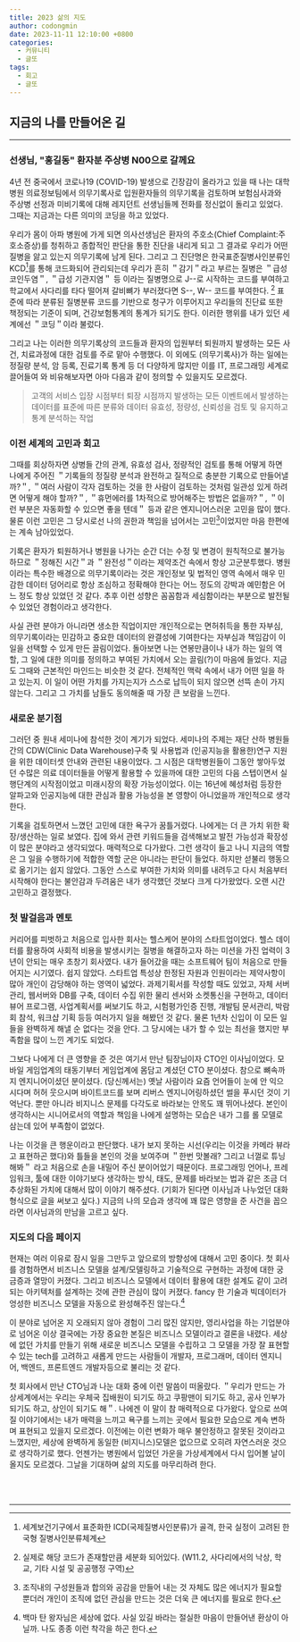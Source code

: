 ```yaml
---
title: 2023 삶의 지도
author: codongmin
date: 2023-11-11 12:10:00 +0800
categories:
  - 커뮤니티
  - 글또
tags:
  - 회고
  - 글또
---
```

## 지금의 나를 만들어온 길

---

### 선생님, "홍길동" 환자분 주상병 N00으로 갈께요

4년 전 중국에서 코로나19 (COVID-19) 발생으로 긴장감이 올라가고 있을 때 나는 대학병원 의료정보팀에서 의무기록사로 입원환자들의 의무기록을 검토하며 보험심사과와 주상병 선정과 미비기록에 대해 레지던트 선생님들께 전화를 정신없이 돌리고 있었다. 그때는 지금과는 다른 의미의 코딩을 하고 있었다.

우리가 몸이 아파 병원에 가게 되면 의사선생님은 환자의 주호소(Chief Complaint:주 호소증상)를 청취하고 종합적인 판단을 통한 진단을 내리게 되고 그 결과로 우리가 어떤 질병을 앓고 있는지 의무기록에 남게 된다. 그리고 그 진단명은 한국표준질병사인분류인 KCD[^fn-nth-1]를 통해 코드화되어 관리되는데 우리가 흔히 ＂감기＂라고 부르는 질병은 ＂급성 코인두염＂, ＂급성 기관지염＂ 등 이라는 질병명으로 J--로 시작하는 코드를 부여하고 학교에서 사다리를 타다 떨어져 갈비뼈가 부러졌다면 S--, W-- 코드를 부여한다. [^fn-nth-2] 표준에 따라 분류된 질병분류 코드를 기반으로 청구가 이루어지고 우리들의 진단료 또한 책정되는 기준이 되며, 건강보험통계의 통계가 되기도 한다. 이러한 행위를 내가 있던 세계에선 ＂코딩＂이라 불렀다. 

그리고 나는 이러한 의무기록상의 코드들과 환자의 입원부터 퇴원까지 발생하는 모든 사건, 치료과정에 대한 검토를 주로 맡아 수행했다. 이 외에도 (의무기록사)가 하는 일에는 정질량 분석, 암 등록, 진료기록 통계 등 더 다양하게 많지만 이를 IT, 프로그래밍 세계로 끌어들여 와 비유해보자면 아마 다음과 같이 정의할 수 있을지도 모르겠다. 

> 고객의 서비스 입장 시점부터 퇴장 시점까지 발생하는 모든 이벤트에서 발생하는 데이터를 표준에 따른 분류와 데이터 유효성, 정량성, 신뢰성을 검토 및 유지하고 통계 분석하는 작업

### 이전 세계의 고민과 회고

그때를 회상하자면 상병들 간의 관계, 유효성 검사, 정량적인 검토를 통해 어떻게 하면 나에게 주어진 ＂기록들의 정질량 분석과 완전하고 질적으로 충분한 기록으로 만들어낼까?＂, ＂여러 사람이 각자 검토하는 것을 한 사람이 검토하는 것처럼 일관성 있게 하려면 어떻게 해야 할까?＂, ＂휴먼에러를 1차적으로 방어해주는 방법은 없을까?＂, ＂이런 부분은 자동화할 수 있으면 좋을 텐데＂ 등과 같은 엔지니어스러운 고민을 많이 했다. 물론 이런 고민은 그 당시로선 나의 권한과 책임을 넘어서는 고민[^fn-nth-3]이었지만 마음 한편에는 계속 남아있었다.

기록은 환자가 퇴원하거나 병원을 나가는 순간 더는 수정 및 변경이 원칙적으로 불가능하므로 ＂정해진 시간＂과 ＂완전성＂이라는 제약조건 속에서 항상 고군분투했다. 병원이라는 특수한 배경으로 의무기록이라는 것은 개인정보 및 법적인 영역 속에서 매우 민감한 데이터 덩어리로 항상 조심하고 정확해야 한다는 어느 정도의 강박과 예민함은 어느 정도 항상 있었던 것 같다. 추후 이런 성향은 꼼꼼함과 세심함이라는 부분으로 발전될 수 있었던 경험이라고 생각한다.

사실 관련 분야가 아니라면 생소한 직업이지만 개인적으로는 면허취득을 통한 자부심, 의무기록이라는 민감하고 중요한 데이터의 완결성에 기여한다는 자부심과 책임감이 이 일을 선택할 수 있게 만든 끌림이었다. 돌아보면 나는 연봉만큼이나 내가 하는 일의 역할, 그 일에 대한 의미를 정의하고 부여된 가치에서 오는 끌림(?)이 마음에 들었다. 지금도 그때와 근본적인 마인드는 비슷한 것 같다. 전체적인 맥락 속에서 내가 어떤 일을 하고 있는지. 이 일이 어떤 가치를 가지는지가 스스로 납득이 되지 않으면 선뜩 손이 가지 않는다. 그리고 그 가치를 남들도 동의해줄 때 가장 큰 보람을 느낀다.

### 새로운 분기점

그러던 중 원내 세미나에 참석한 것이 계기가 되었다. 세미나의 주제는 재단 산하 병원들 간의 CDW(Clinic Data Warehouse)구축 및 사용법과 (인공지능을 활용한)연구 지원을 위한 데이터셋 안내와 관련된 내용이었다. 그 시점은 대학병원들이 그동안 쌓아두었던 수많은 의료 데이터들을 어떻게 활용할 수 있을까에 대한 고민의 다음 스텝이면서 실행단계의 시작점이었고 미래시장의 확장 가능성이었다. 이는 16년에 혜성처럼 등장한 알파고와 인공지능에 대한 관심과 활용 가능성을 본 영향이 아니었을까 개인적으로 생각한다.

기록을 검토하면서 느꼈던 고민에 대한 욕구가 꿈틀거렸다. 나에게는 더 큰 가치 위한 확장/생산하는 일로 보였다. 집에 와서 관련 키워드들을 검색해보고 발전 가능성과 확장성이 많은 분야라고 생각되었다. 매력적으로 다가왔다. 그런 생각이 들고 나니 지금의 역할은 그 일을 수행하기에 적합한 역할 군은 아니라는 판단이 들었다. 하지만 섣불리 행동으로 옮기기는 쉽지 않았다. 그동안 스스로 부여한 가치와 의미를 내려두고 다시 처음부터 시작해야 한다는 불안감과 두려움은 내가 생각했던 것보다 크게 다가왔었다. 오랜 시간 고민하고 결정했다.

### 첫 발걸음과 멘토

커리어를 피벗하고 처음으로 입사한 회사는 헬스케어 분야의 스타트업이었다. 헬스 데이터를 활용하여 사회적 비용을 발생시키는 질병을 해결하고자 하는 미션을 가진 업력이 3년이 안되는 매우 초창기 회사였다. 내가 들어갔을 때는 소프트웨어 팀이 처음으로 만들어지는 시기였다. 쉽지 않았다. 스타트업 특성상 한정된 자원과 인원이라는 제약사항이 많아 개인이 감당해야 하는 영역이 넓었다. 과제기획서를 작성할 때도 있었고, 자체 서버 관리, 웹서버와 DB를 구축, 데이터 수집 위한 물리 센서와 소켓통신을 구현하고, 데이터 뷰어 프로그램, 사업계획서를 써보기도 하고, 시험평가인증 진행, 개발팀 문서관리, 박람회 참석, 워크샵 기획 등등 여러가지 일을 해봤던 것 같다. 물론 1년차 신입이 이 모든 일들을 완벽하게 해낼 순 없다는 것을 안다. 그 당시에는 내가 할 수 있는 최선을 했지만 부족함을 많이 느낀 계기도 되었다. 

그보다 나에게 더 큰 영향을 준 것은 여기서 만난 팀장님이자 CTO인 이사님이었다. 모바일 게임업계의 태동기부터 게임업계에 몸담고 계셨던 CTO 분이셨다. 참으로 뼈속까지 엔지니어이셨던 분이셨다. (당신께서는) 옛날 사람이라 요즘 언어들이 눈에 안 익으시다며 허허 웃으시며 바이트코드를 보며 리버스 엔지니어링하셨던 썰을 푸시던 것이 기억난다. 뿐만 아니라 비지니스 문제를 다각도로 바라보는 안목도 꽤 뛰어나셨다. 본인이 생각하시는 시니어로서의 역할과 책임을 나에게 설명하는 모습은 내가 그를 롤 모델로 삼는데 있어 부족함이 없었다. 

나는 이것을 큰 행운이라고 판단했다. 내가 보지 못하는 시선(우리는 이것을 카메라 뷰라고 표현하곤 했다)와 틀들을 본인의 것을 보여주며 ＂한번 맛볼래? 그리고 너껄로 튜닝해봐＂ 라고 처음으로 손을 내밀어 주신 분이어었기 때문이다. 프로그래밍 언어나, 프레임워크, 툴에 대한 이야기보다 생각하는 방식, 태도, 문제를 바라보는 법과 같은 조금 더 추상화된 가치에 대해서 많이 이야기 해주셨다. (기회가 된다면 이사님과 나누었던 대화형식으로 글을 써보고 싶다.) 지금의 나의 모습과 생각에 꽤 많은 영향을 준 사건을 꼽으라면 이사님과의 만남을 고르고 싶다.


### 지도의 다음 페이지

현재는 여러 이유로 잠시 일을 그만두고 앞으로의 방향성에 대해서 고민 중이다. 첫 회사를 경험하면서 비즈니스 모델을 설계/모델링하고 기술적으로 구현하는 과정에 대한 궁금증과 열망이 커졌다. 그리고 비즈니스 모델에서 데이터 활용에 대한 설계도 같이 고려되는 아키텍처를 설계하는 것에 관한 관심이 많이 커졌다. fancy 한 기술과 빅데이터가 엉성한 비즈니스 모델을 자동으로 완성해주진 않는다.[^fn-nth-4]

이 분야로 넘어온 지 오래되지 않아 경험이 그리 많진 않지만, 영리사업을 하는 기업분야로 넘어온 이상 결국에는 가장 중요한 본질은 비즈니스 모델이라고 결론을 내렸다. 세상에 없던 가치를 만들기 위해 새로운 비즈니스 모델을 수립하고 그 모델을 가장 잘 표현할 수 있는 tech를 고려하고 새롭게 만드는 사람들이 개발자, 프로그래머, 데이터 엔지니어, 백엔드, 프론트엔드 개발자등으로 불리는 것 같다. 

첫 회사에서 만난 CTO님과 나눈 대화 중에 이런 말씀이 떠올랐다. ＂우리가 만드는 가상세계에서는 우리는 우체국 집배원이 되기도 하고 쿠팡맨이 되기도 하고, 공사 인부가 되기도 하고, 상인이 되기도 해＂. 나에겐 이 말이 참 매력적으로 다가왔다. 앞으로 쓰여질 이야기에서는 내가 매력을 느끼고 욕구를 느끼는 곳에서 필요한 모습으로 계속 변하며 표현되고 있을지 모르겠다. 이전에는 이런 변화가 매우 불안정하고 잘못된 것이라고 느꼈지만, 세상에 완벽하게 동일한 (비지니스)모델은 없으므로 오히려 자연스러운 것으로 생각하기로 했다. 언젠가는 병원에서 입었던 가운을 가상세계에서 다시 입어볼 날이 올지도 모르겠다. 그날을 기대하며 삶의 지도를 마무리하려 한다.

<br>
<br>

---
[^fn-nth-1]: 세계보건기구에서 표준화한 ICD(국제질병사인분류)가 골격, 한국 실정이 고려된 한국형 질병사인분류체계 
[^fn-nth-2]: 실제로 해당 코드가 존재할만큼 세분화 되어있다. (W11.2, 사다리에서의 낙상, 학교, 기타 시설 및 공공행정 구역)
[^fn-nth-3]: 조직내의 구성원들과 합의와 공감을 만들어 내는 것 자체도 많은 에너지가 필요할 뿐더러 개인이 조직에 없던 관심을 만드는 것은 더욱 큰 에너지를 필요로 한다.
[^fn-nth-4]: 백마 탄 왕자님은 세상에 없다. 사실 있길 바라는 절실한 마음이 만들어낸 환상이 아닐까. 나도 종종 이런 착각을 하곤 한다.

